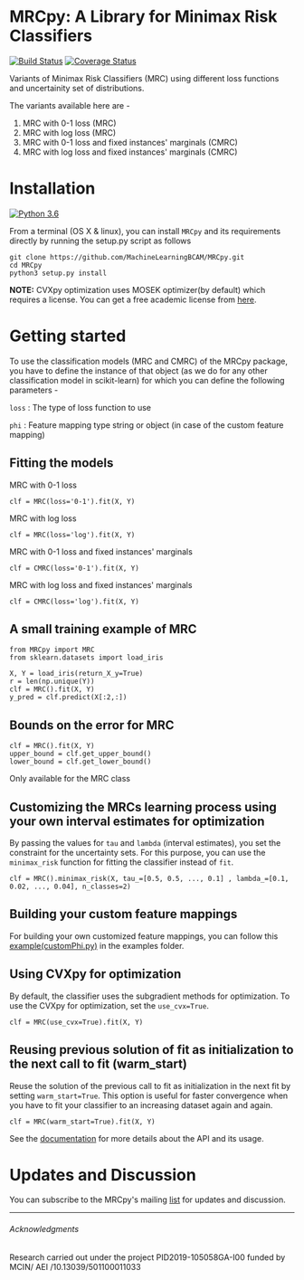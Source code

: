 # MRCpy: A Library for Minimax Risk Classifiers

[![Build Status](https://app.travis-ci.com/MachineLearningBCAM/MRCpy.svg?branch=main)](https://travis-ci.com/github/MachineLearningBCAM/MRCpy)
[![Coverage Status](https://img.shields.io/codecov/c/github/MachineLearningBCAM/MRCpy)](https://codecov.io/gh/MachineLearningBCAM/MRCpy)

Variants of Minimax Risk Classifiers (MRC) using different loss functions and uncertainity set of distributions.

The variants available here are - 

1) MRC with 0-1 loss (MRC)
2) MRC with log loss (MRC)
3) MRC with 0-1 loss and fixed instances' marginals (CMRC)
4) MRC with log loss and fixed instances' marginals (CMRC)

# Installation
[![Python 3.6](https://img.shields.io/badge/python-3.6-blue.svg)](https://www.python.org/downloads/release/python-360/)
<br/>

From a terminal (OS X & linux), you can install ``MRCpy`` and its requirements directly by running the setup.py script as follows

```
git clone https://github.com/MachineLearningBCAM/MRCpy.git
cd MRCpy
python3 setup.py install
```

__NOTE:__ CVXpy optimization uses MOSEK optimizer(by default) which requires a license. You can get a free academic license from [here](https://www.mosek.com/products/academic-licenses/).

# Getting started
To use the classification models (MRC and CMRC) of the MRCpy package, you have to define the instance of that object (as we do for any other classification model in scikit-learn) for which you can define the following parameters - 

``loss`` : The type of loss function to use

``phi`` : Feature mapping type string or object (in case of the custom feature mapping)


## Fitting the models

MRC with 0-1 loss
```
clf = MRC(loss='0-1').fit(X, Y)
```

MRC with log loss
```
clf = MRC(loss='log').fit(X, Y)
```

MRC with 0-1 loss and fixed instances' marginals
```
clf = CMRC(loss='0-1').fit(X, Y)
```

MRC with log loss and fixed instances' marginals
```
clf = CMRC(loss='log').fit(X, Y)
```

## A small training example of MRC
```
from MRCpy import MRC
from sklearn.datasets import load_iris

X, Y = load_iris(return_X_y=True)
r = len(np.unique(Y))
clf = MRC().fit(X, Y)
y_pred = clf.predict(X[:2,:])
```

## Bounds on the error for MRC

```
clf = MRC().fit(X, Y)
upper_bound = clf.get_upper_bound()
lower_bound = clf.get_lower_bound()
```

Only available for the MRC class


## Customizing the MRCs learning process using your own interval estimates for optimization

By passing the values for ``tau`` and ``lambda`` (interval estimates), you set the constraint for the uncertainty sets. For this purpose, you can use the ``minimax_risk`` function for fitting the classifier instead of ``fit``.
```
clf = MRC().minimax_risk(X, tau_=[0.5, 0.5, ..., 0.1] , lambda_=[0.1, 0.02, ..., 0.04], n_classes=2)
```

## Building your custom feature mappings

For building your own customized feature mappings, you can follow this [example(customPhi.py)](https://github.com/MachineLearningBCAM/MRCpy/blob/main/examples/customPhi.py) in the examples folder.

## Using CVXpy for optimization

By default, the classifier uses the subgradient methods for optimization. To use the CVXpy for optimization, set the ``use_cvx=True``.
```
clf = MRC(use_cvx=True).fit(X, Y)
```

## Reusing previous solution of fit as initialization to the next call to fit (warm_start)

Reuse the solution of the previous call to fit as initialization in the next fit by setting ``warm_start=True``. This option is useful for faster convergence when you have to fit your classifier to an increasing dataset again and again.
```
clf = MRC(warm_start=True).fit(X, Y)
```

See the [documentation](https://MachineLearningBCAM.github.io/MRCpy/) for more details about the API and its usage.

# Updates and Discussion

You can subscribe to the MRCpy's mailing [list](https://mail.python.org/mailman3/lists/mrcpy.python.org/) for updates and discussion.


******
###### Acknowledgments
Research carried out under the project PID2019-105058GA-I00 funded by MCIN/ AEI /10.13039/501100011033

